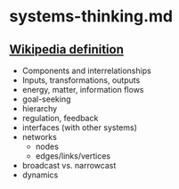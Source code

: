 # systems-thinking.md

## [Wikipedia definition](https://en.wikipedia.org/wiki/Systems_thinking)

- Components and interrelationships
- Inputs, transformations, outputs
- energy, matter, information flows
- goal-seeking
- hierarchy
- regulation, feedback
- interfaces (with other systems)
- networks
    + nodes
    + edges/links/vertices
- broadcast vs. narrowcast
- dynamics